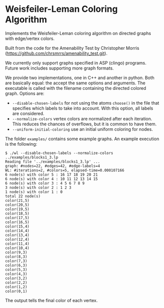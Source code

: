 # Weisfeiler-Leman Coloring Algorithm ###

Implements the Weisfeiler-Leman coloring algorithm on directed graphs with edge/vertex colors.

Built from the code for the Amenability Test by Christopher Morris (https://github.com/chrsmrrs/amenability_test.git).

We currently only support graphs specified in ASP (clingo) programs.
Future work includes supporting more graph formats.

We provide two implementations, one in C++ and another in python. Both are basically equal: the accept the same
options and arguments. The executable is called with the filename containing the directed colored graph. Options
are:

* ```--disable-chosen-labels``` for not using the atoms ```choose()``` in the file that specifies which labels
to take into account. With this option, all labels are considered.
* ```--normalize-colors``` vertex colors are normalized after each iteration. This reduces the chances of overflows,
but it is common to have them.
* ```--uniform-initial-coloring``` use an initial uniform coloring for nodes.

The folder ```examples/``` contains some example graphs. An example execution is the following:
```
$ ./wl --disable-chosen-labels --normalize-colors ../examples/blocks1_3.lp 
Reading file '../examples/blocks1_3.lp' ...
graph: #nodes=22, #edges=42, #edge-labels=4
WL: #iterations=2, #colors=5, elapsed-time=0.000107166
6 node(s) with color 5 : 16 17 18 19 20 21
6 node(s) with color 4 : 10 11 12 13 14 15
6 node(s) with color 3 : 4 5 6 7 8 9
3 node(s) with color 2 : 1 2 3
1 node(s) with color 1 : 0
total 22 node(s)
color(21,5)
color(20,5)
color(19,5)
color(18,5)
color(17,5)
color(16,5)
color(15,4)
color(14,4)
color(13,4)
color(12,4)
color(11,4)
color(10,4)
color(9,3)
color(8,3)
color(7,3)
color(6,3)
color(5,3)
color(4,3)
color(3,2)
color(2,2)
color(1,2)
color(0,1)
```

The output tells the final color of each vertex.

